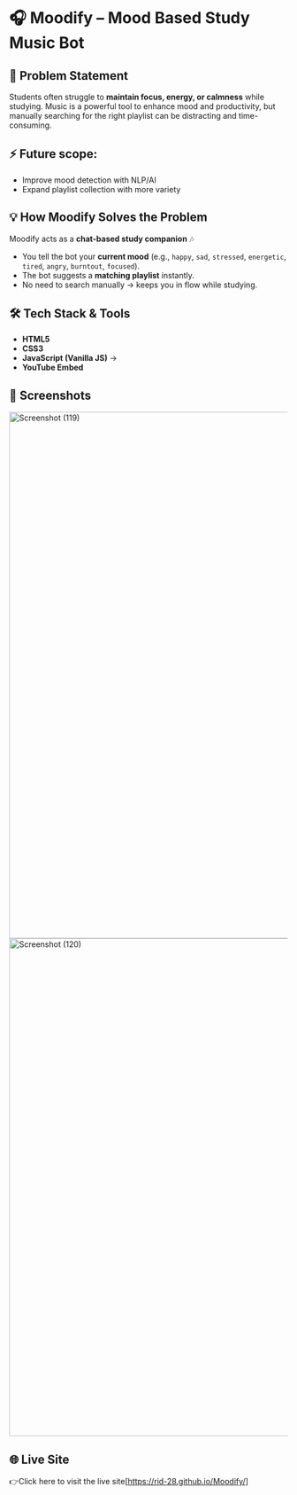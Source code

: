 # 🎧 Moodify – Mood Based Study Music Bot  

## 📌 Problem Statement  
Students often struggle to **maintain focus, energy, or calmness** while studying. Music is a powerful tool to enhance mood and productivity, but manually searching for the right playlist can be distracting and time-consuming.  

## ⚡ Future scope:  
  - Improve mood detection with NLP/AI  
  - Expand playlist collection with more variety   

## 💡 How Moodify Solves the Problem  
Moodify acts as a **chat-based study companion** 🎶  
- You tell the bot your **current mood** (e.g., `happy`, `sad`, `stressed`, `energetic`, `tired`, `angry`, `burntout`, `focused`).  
- The bot suggests a **matching playlist** instantly.  
- No need to search manually → keeps you in flow while studying.  

## 🛠️ Tech Stack & Tools  
- **HTML5**
- **CSS3**
- **JavaScript (Vanilla JS)** →  
- **YouTube Embed**

## 📸 Screenshots  
<img width="1920" height="950" alt="Screenshot (119)" src="https://github.com/user-attachments/assets/36d6ee3c-c1c9-4b9e-a839-7bf4e42dbbfe" />
<img width="1920" height="898" alt="Screenshot (120)" src="https://github.com/user-attachments/assets/b086ea92-483a-4d45-86f5-e32cec5535b1" />

## 🌐 Live Site

👉Click here to visit the live site[https://rid-28.github.io/Moodify/]


